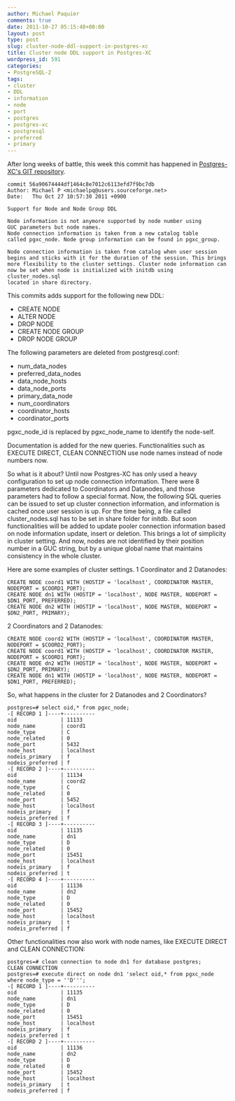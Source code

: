 ```yaml
---
author: Michael Paquier
comments: true
date: 2011-10-27 05:15:48+00:00
layout: post
type: post
slug: cluster-node-ddl-support-in-postgres-xc
title: Cluster node DDL support in Postgres-XC
wordpress_id: 591
categories:
- PostgreSQL-2
tags:
- cluster
- DDL
- information
- node
- port
- postgres
- postgres-xc
- postgresql
- preferred
- primary
---
```


After long weeks of battle, this week this commit has happened in [Postgres-XC's GIT repository](https://github.com/postgres-xc/postgres-xc).

    commit 56a90674444df1464c8e7012c6113efd7f9bc7db
    Author: Michael P <michaelpq@users.sourceforge.net>
    Date:   Thu Oct 27 10:57:30 2011 +0900

    Support for Node and Node Group DDL

    Node information is not anymore supported by node number using
    GUC parameters but node names.
    Node connection information is taken from a new catalog table
    called pgxc_node. Node group information can be found in pgxc_group.

    Node connection information is taken from catalog when user session
    begins and sticks with it for the duration of the session. This brings
    more flexibility to the cluster settings. Cluster node information can
    now be set when node is initialized with initdb using cluster_nodes.sql
    located in share directory.

This commits adds support for the following new DDL:

  * CREATE NODE
  * ALTER NODE
  * DROP NODE
  * CREATE NODE GROUP
  * DROP NODE GROUP

The following parameters are deleted from postgresql.conf:

  * num_data_nodes
  * preferred_data_nodes
  * data_node_hosts
  * data_node_ports
  * primary_data_node
  * num_coordinators
  * coordinator_hosts
  * coordinator_ports

pgxc_node_id is replaced by pgxc_node_name to identify the node-self.

Documentation is added for the new queries. Functionalities such as
EXECUTE DIRECT, CLEAN CONNECTION use node names instead of node numbers now.

So what is it about? Until now Postgres-XC has only used a heavy configuration to set up node connection information. There were 8 parameters dedicated to Coordinators and Datanodes, and those parameters had to follow a special format.
Now, the following SQL queries can be issued to set up cluster connection information, and information is cached once user session is up.
For the time being, a file called cluster_nodes.sql has to be set in share folder for initdb. But soon functionalities will be added to update pooler connection information based on node information update, insert or deletion.
This brings a lot of simplicity in cluster setting. And now, nodes are not identified by their position number in a GUC string, but by a unique global name that maintains consistency in the whole cluster.

Here are some examples of cluster settings.
1 Coordinator and 2 Datanodes:

    CREATE NODE coord1 WITH (HOSTIP = 'localhost', COORDINATOR MASTER, NODEPORT = $COORD1_PORT);
    CREATE NODE dn1 WITH (HOSTIP = 'localhost', NODE MASTER, NODEPORT = $DN1_PORT, PREFERRED);
    CREATE NODE dn2 WITH (HOSTIP = 'localhost', NODE MASTER, NODEPORT = $DN2_PORT, PRIMARY);

2 Coordinators and 2 Datanodes:

    CREATE NODE coord2 WITH (HOSTIP = 'localhost', COORDINATOR MASTER, NODEPORT = $COORD2_PORT);
    CREATE NODE coord1 WITH (HOSTIP = 'localhost', COORDINATOR MASTER, NODEPORT = $COORD1_PORT);
    CREATE NODE dn2 WITH (HOSTIP = 'localhost', NODE MASTER, NODEPORT = $DN2_PORT, PRIMARY);
    CREATE NODE dn1 WITH (HOSTIP = 'localhost', NODE MASTER, NODEPORT = $DN1_PORT, PREFERRED);

So, what happens in the cluster for 2 Datanodes and 2 Coordinators?

    postgres=# select oid,* from pgxc_node;
    -[ RECORD 1 ]----+----------
    oid              | 11133
    node_name        | coord1
    node_type        | C
    node_related     | 0
    node_port        | 5432
    node_host        | localhost
    nodeis_primary   | f
    nodeis_preferred | f
    -[ RECORD 2 ]----+----------
    oid              | 11134
    node_name        | coord2
    node_type        | C
    node_related     | 0
    node_port        | 5452
    node_host        | localhost
    nodeis_primary   | f
    nodeis_preferred | f
    -[ RECORD 3 ]----+----------
    oid              | 11135
    node_name        | dn1
    node_type        | D
    node_related     | 0
    node_port        | 15451
    node_host        | localhost
    nodeis_primary   | f
    nodeis_preferred | t
    -[ RECORD 4 ]----+----------
    oid              | 11136
    node_name        | dn2
    node_type        | D
    node_related     | 0
    node_port        | 15452
    node_host        | localhost
    nodeis_primary   | t
    nodeis_preferred | f

Other functionalities now also work with node names, like EXECUTE DIRECT and CLEAN CONNECTION:

    postgres=# clean connection to node dn1 for database postgres;
    CLEAN CONNECTION
    postgres=# execute direct on node dn1 'select oid,* from pgxc_node where node_type = ''D''';
    -[ RECORD 1 ]----+----------
    oid              | 11135
    node_name        | dn1
    node_type        | D
    node_related     | 0
    node_port        | 15451
    node_host        | localhost
    nodeis_primary   | f
    nodeis_preferred | t
    -[ RECORD 2 ]----+----------
    oid              | 11136
    node_name        | dn2
    node_type        | D
    node_related     | 0
    node_port        | 15452
    node_host        | localhost
    nodeis_primary   | t
    nodeis_preferred | f

